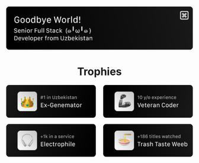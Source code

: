 <p>
    <a href="https://uwussi.moe"><img src="./assets/Welcome.png" alt="Welcome Immage"></a>
</p>

<p align="center">
    <h1 align="center">Trophies</h1>
</p>

<p>
  <a href="https://commits.top/uzbekistan.html"><img src="./assets/Trophy 1.png" width=48% alt="Ex Genemator who was #1 in Uzbekistan"></a>
  &nbsp;&nbsp;&nbsp;
  <a href="https://github.com/genemators"><img src="./assets/Trophy 2.png" width=48% alt="10 years of experience"></a>
</p>

<p>
  <a href="https://open.spotify.com/user/vfhnxl30qo68a871khs2szxmi?si=69bbcb909d4a44ed"><img src="./assets/Trophy 3.png" width=48% alt="Crazy nerd in love with music"></a>
  &nbsp;&nbsp;&nbsp;
  <a href="https://yummyanime.club/users/id863269"><img src="./assets/Trophy 4.png" width=48% alt="Weeb who loves anime to death"></a>
</p>